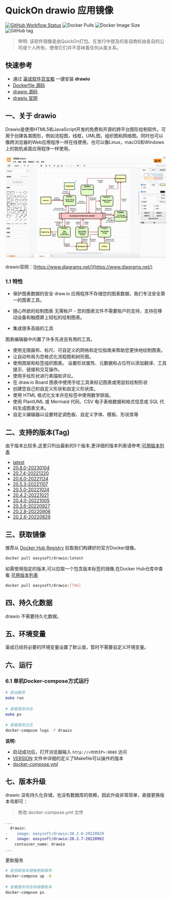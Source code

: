 <!-- 该文档是模板生成，手动修改的内容会被覆盖，详情参见：https://github.com/quicklyon/template-toolkit -->
# QuickOn drawio 应用镜像

[![GitHub Workflow Status](https://github.com/quicklyon/drawio-docker/actions/workflows/docker.yml/badge.svg)](https://github.com/quicklyon/drawio/actions/workflows/docker.yml)
![Docker Pulls](https://img.shields.io/docker/pulls/easysoft/drawio?style=flat-square)
![Docker Image Size](https://img.shields.io/docker/image-size/easysoft/drawio?style=flat-square)
![GitHub tag](https://img.shields.io/github/v/tag/quicklyon/drawio-docker?style=flat-square)

> 申明: 该软件镜像是由QuickOn打包。在发行中提及的各自商标由各自的公司或个人所有，使用它们并不意味着任何从属关系。

## 快速参考

- 通过 [渠成软件百宝箱](https://www.qucheng.com/app-install/drawio-install-149.html) 一键安装 **drawio**
- [Dockerfile 源码](https://github.com/quicklyon/drawio-docker)
- [drawio 源码](https://github.com/jgraph/drawio)
- [drawio 官网](https://www.diagrams.net/)

## 一、关于 drawio

<!-- 这里写应用的【介绍信息】 -->
Drawio是使用HTML5和JavaScript开发的免费和开源的跨平台图形绘制软件。可用于创建各类图形，例如流程图，线框，UML图，组织图和网络图。同时也可以像跨浏览器的Web应用程序一样在线使用，也可以像Linux，macOS和Windows上的脱机桌面应用程序一样使用。

![screenshots](https://raw.githubusercontent.com/quicklyon/drawio-docker/master/.template/screenshot.png)

drawio官网：[https://www.diagrams.net/](https://www.diagrams.net/)

<!-- 这里写应用的【附加信息】 -->
### 1.1 特性

- 保护图表数据的安全
draw.io 应用程序不存储您的图表数据，我们专注安全第一的图表工具。

- 随心所欲的绘制图表
无需帐户 - 您的图表文件不需要账户的支持，支持在移动设备和触摸屏上轻松的绘制图表。

- 集成很多高级的工具

图表编辑器中内置了许多先进且有用的工具。

- 使用无限画布、标尺、可自定义的网格和定位指南来帮助您更快地绘制图表。
- 让自动布局为您格式化流程图和树形图。
- 使用图层和标签组织图表。 设置形状属性、元数据和占位符以添加翻译、工具提示、链接和交互操作。
- 使用手绘形状进行素描和评论。
- 在 draw.io Board 图表中使用手绘工具来标记图表或用鼠标绘制形状
- 创建您自己的自定义形状和自定义形状库。
- 使用 HTML 格式化文本并在标签中使用数学排版。
- 使用 PlantUML 或 Mermaid 代码、CSV 电子表格数据和格式信息或 SQL 代码生成图表文本。
- 自定义编辑器以设置特定调色板、自定义字体、模板、形状库等

## 二、支持的版本(Tag)

由于版本比较多,这里只列出最新的5个版本,更详细的版本列表请参考:[可用版本列表](https://hub.docker.com/r/easysoft/drawio/tags/)

<!-- 这里是镜像的【Tag】信息，通过命令维护，详情参考：https://github.com/quicklyon/template-toolkit -->
- [latest](https://github.com/jgraph/drawio/releases/tag/v20.8.0)
- [20.8.0-20230104](https://github.com/jgraph/drawio/releases/tag/v20.8.0)
- [20.7.4-20221220](https://github.com/jgraph/drawio/releases/tag/v20.7.4)
- [20.6.0-20221124](https://github.com/jgraph/drawio/releases/tag/v20.6.0)
- [20.5.3-20221107](https://github.com/jgraph/drawio/releases/tag/v20.5.3)
- [20.5.0-20221024](https://github.com/jgraph/drawio/releases/tag/v20.5.0)
- [20.4.2-20221021](https://github.com/jgraph/drawio/releases/tag/v20.4.2)
- [20.4.0-20221005](https://github.com/jgraph/drawio/releases/tag/v20.4.0)
- [20.3.6-20220927](https://github.com/jgraph/drawio/releases/tag/v20.3.6)
- [20.2.8-20220906](https://github.com/jgraph/drawio/releases/tag/v20.2.8)
- [20.2.6-20220829](https://github.com/jgraph/drawio/releases/tag/v20.2.6)

## 三、获取镜像

推荐从 [Docker Hub Registry](https://hub.docker.com/r/easysoft/drawio) 拉取我们构建好的官方Docker镜像。

```bash
docker pull easysoft/drawio:latest
```

如需使用指定的版本,可以拉取一个包含版本标签的镜像,在Docker Hub仓库中查看 [可用版本列表](https://hub.docker.com/r/easysoft/drawio/tags/)

```bash
docker pull easysoft/drawio:[TAG]
```

## 四、持久化数据

drawio 不需要持久化数据。

## 五、环境变量

<!-- 这里写应用的【环境变量信息】 -->
渠成已经将必要的环境变量设置了默认值，暂时不需要自定义环境变量。

## 六、运行

### 6.1 单机Docker-compose方式运行

```bash
# 启动服务
make run

# 查看服务状态
make ps

# 查看服务日志
docker-compose logs -f drawio

```

<!-- 这里写应用的【make命令的备注信息】位于文档最后端 -->
**说明:**

- 启动成功后，打开浏览器输入 `http://<你的IP>:8080` 访问
- [VERSION](https://github.com/quicklyon/drawio-docker/blob/master/VERSION) 文件中详细的定义了Makefile可以操作的版本
- [docker-compose.yml](https://github.com/quicklyon/drawio-docker/blob/master/docker-compose.yml)

## 七、版本升级

<!-- 这里是镜像的【版本升级】信息，通过命令维护，详情参考：https://github.com/quicklyon/template-toolkit -->
drawio 没有持久化存储，也没有数据库的依赖，因此升级非常简单，直接更换版本号即可：

> 修改 docker-compose.yml 文件

```diff
...
  drawio:
-    image: easysoft/drawio:20.2.6-20220829
+    image: easysoft/drawio:20.2.7-20220902
    container_name: drawio
...
```

更新服务

```bash
# 是用新版本镜像更新服务
docker-compose up -d

# 查看服务状态和镜像版本
docker-compose ps
```